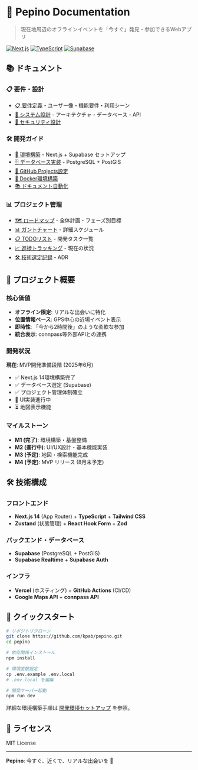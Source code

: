 # 🍑 Pepino Documentation

> 現在地周辺のオフラインイベントを「今すぐ」発見・参加できるWebアプリ

[![Next.js](https://img.shields.io/badge/Next.js-14-black?logo=next.js)](https://nextjs.org/)
[![TypeScript](https://img.shields.io/badge/TypeScript-5.2-blue?logo=typescript)](https://www.typescriptlang.org/)
[![Supabase](https://img.shields.io/badge/Supabase-PostgreSQL-3ecf8e?logo=supabase)](https://supabase.com/)

## 📚 ドキュメント

### 📋 要件・設計
- [📋 要件定義](docs/01-requirements/) - ユーザー像・機能要件・利用シーン
- [🎨 システム設計](docs/02-design/) - アーキテクチャ・データベース・API
- [🔐 セキュリティ設計](docs/02-design/05-security.md)

### 🛠️ 開発ガイド
- [🚀 環境構築](docs/03-development/01-setup.md) - Next.js + Supabase セットアップ
- [🗄️ データベース実装](docs/03-development/02-database-implementation.md) - PostgreSQL + PostGIS
- [🐙 GitHub Projects設定](docs/03-development/03-github-setup.md)
- [🐳 Docker環境構築](docs/03-development/04-docker-setup.md)
- [📚 ドキュメント自動化](docs/03-development/05-documentation-automation.md)

### 📊 プロジェクト管理
- [🗺️ ロードマップ](docs/04-project-management/01-roadmap.md) - 全体計画・フェーズ別目標
- [📊 ガントチャート](docs/04-project-management/02-timeline/gantt-chart.md) - 詳細スケジュール
- [📋 TODOリスト](docs/04-project-management/02-timeline/todo-list.md) - 開発タスク一覧
- [📈 進捗トラッキング](docs/04-project-management/02-timeline/progress-tracking.md) - 現在の状況
- [🛠️ 技術選定記録](docs/04-project-management/03-decisions.md) - ADR

## 🎯 プロジェクト概要

### 核心価値
- **オフライン限定**: リアルな出会いに特化
- **位置情報ベース**: GPS中心の近場イベント表示  
- **即時性**: 「今から2時間後」のような柔軟な参加
- **統合表示**: connpass等外部APIとの連携

### 開発状況
**現在**: MVP開発準備段階 (2025年6月)

- ✅ Next.js 14環境構築完了
- ✅ データベース選定 (Supabase)
- ✅ プロジェクト管理体制確立
- 🔄 UI実装進行中
- ⏳ 地図表示機能

### マイルストーン
- **M1 (完了)**: 環境構築・基盤整備
- **M2 (進行中)**: UI/UX設計・基本機能実装  
- **M3 (予定)**: 地図・検索機能完成
- **M4 (予定)**: MVP リリース (8月末予定)

## 🛠️ 技術構成

### フロントエンド
- **Next.js 14** (App Router) + **TypeScript** + **Tailwind CSS**
- **Zustand** (状態管理) + **React Hook Form** + **Zod**

### バックエンド・データベース
- **Supabase** (PostgreSQL + PostGIS)
- **Supabase Realtime** + **Supabase Auth**

### インフラ
- **Vercel** (ホスティング) + **GitHub Actions** (CI/CD)
- **Google Maps API** + **connpass API**

## 🚀 クイックスタート

```bash
# リポジトリクローン
git clone https://github.com/kpab/pepino.git
cd pepino

# 依存関係インストール
npm install

# 環境変数設定
cp .env.example .env.local
# .env.local を編集

# 開発サーバー起動
npm run dev
```

詳細な環境構築手順は [開発環境セットアップ](docs/03-development/01-setup.md) を参照。

## 📄 ライセンス

MIT License

---

**Pepino**: 今すぐ、近くで、リアルな出会いを 🍑
